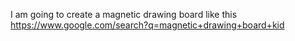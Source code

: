 I am going to create a magnetic drawing board like this https://www.google.com/search?q=magnetic+drawing+board+kid